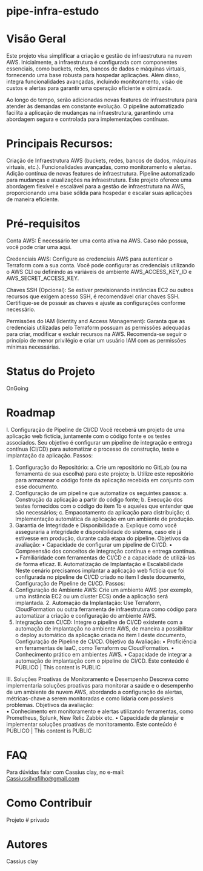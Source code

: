 # pipe-infra-estudo

# Visão Geral
Este projeto visa simplificar a criação e gestão de infraestrutura na nuvem AWS. Inicialmente, a infraestrutura é configurada com componentes essenciais, como buckets, redes, bancos de dados e máquinas virtuais, fornecendo uma base robusta para hospedar aplicações. Além disso, integra funcionalidades avançadas, incluindo monitoramento, visão de custos e alertas para garantir uma operação eficiente e otimizada.

Ao longo do tempo, serão adicionadas novas features de infraestrutura para atender às demandas em constante evolução. O pipeline automatizado facilita a aplicação de mudanças na infraestrutura, garantindo uma abordagem segura e controlada para implementações contínuas.

# Principais Recursos:

Criação de Infraestrutura AWS (buckets, redes, bancos de dados, máquinas virtuais, etc.).
Funcionalidades avançadas, como monitoramento e alertas.
Adição contínua de novas features de infraestrutura.
Pipeline automatizado para mudanças e atualizações na infraestrutura.
Este projeto oferece uma abordagem flexível e escalável para a gestão de infraestrutura na AWS, proporcionando uma base sólida para hospedar e escalar suas aplicações de maneira eficiente.

# Pré-requisitos
Conta AWS:
É necessário ter uma conta ativa na AWS. Caso não possua, você pode criar uma aqui.

Credenciais AWS:
Configure as credenciais AWS para autenticar o Terraform com a sua conta. Você pode configurar as credenciais utilizando o AWS CLI ou definindo as variáveis de ambiente AWS_ACCESS_KEY_ID e AWS_SECRET_ACCESS_KEY.

Chaves SSH (Opcional):
Se estiver provisionando instâncias EC2 ou outros recursos que exigem acesso SSH, é recomendável criar chaves SSH. Certifique-se de possuir as chaves e ajuste as configurações conforme necessário.

Permissões do IAM (Identity and Access Management):
Garanta que as credenciais utilizadas pelo Terraform possuam as permissões adequadas para criar, modificar e excluir recursos na AWS. Recomenda-se seguir o princípio de menor privilégio e criar um usuário IAM com as permissões mínimas necessárias.

# Status do Projeto
OnGoing  

# Roadmap

I. Configuração de Pipeline de CI/CD 
Você receberá um projeto de uma aplicação web fictícia, juntamente com o código fonte e os testes associados. Seu objetivo é configurar um pipeline de integração e entrega contínua (CI/CD) para  automatizar o processo de construção, teste e implantação da aplicação. 
Passos: 
1. Configuração do Repositório: 
a. Crie um repositório no GitLab (ou na ferramenta de sua escolha) para este projeto; 
b. Utilize este repositório para armazenar o código fonte da aplicação recebida em  conjunto com esse documento. 
2. Configuração de um pipeline que automatize os seguintes passos: 
a. Construção da aplicação a partir do código fonte; 
b. Execução dos testes fornecidos com o código do item 1b e aqueles que entender que  são necessários; 
c. Empacotamento da aplicação para distribuição; 
d. Implementação automática da aplicação em um ambiente de produção. 
3. Garantia de Integridade e Disponibilidade 
a. Explique como você asseguraria a integridade e disponibilidade do sistema, caso ele  já estivesse em produção, durante cada etapa do pipeline. 
Objetivos da avaliação: 
• Capacidade de configurar um pipeline de CI/CD. 
• Compreensão dos conceitos de integração contínua e entrega contínua. 
• Familiaridade com ferramentas de CI/CD e a capacidade de utilizá-las de forma eficaz. 
II. Automatização de Implantação e Escalabilidade 
Neste cenário precisamos implantar a aplicação web fictícia que foi configurada no pipeline de  CI/CD criado no item I deste documento, Configuração de Pipeline de CI/CD. 
Passos: 
1. Configuração de Ambiente AWS: Crie um ambiente AWS (por exemplo, uma instância EC2  ou um cluster ECS) onde a aplicação será implantada. 
      2. Automação da Implantação: Use Terraform, CloudFormation ou outra ferramenta de  infraestrutura como código para automatizar a criação e configuração do ambiente AWS. 
3. Integração com CI/CD: Integre o pipeline de CI/CD existente com a automação de  implantação no ambiente AWS, de maneira a possibilitar o deploy automático da aplicação  criada no item I deste documento, Configuração de Pipeline de CI/CD. 
Objetivo da Avaliação: 
• Proficiência em ferramentas de IaaC, como Terraform ou CloudFormation.
• Conhecimento prático em ambientes AWS. 
• Capacidade de integrar a automação de implantação com o pipeline de CI/CD.
Este conteúdo é PÚBLICO | This content is PUBLIC 

III. Soluções Proativas de Monitoramento e Desempenho 
Descreva como implementaria soluções proativas para monitorar a saúde e o desempenho de um  ambiente de nuvem AWS, abordando a configuração de alertas, métricas-chave a serem  monitoradas e como lidaria com possíveis problemas. 
Objetivos da avaliação:  
• Conhecimento em monitoramento e alertas utilizando ferramentas, como Prometheus,  Splunk, New Relic Zabbix etc. 
• Capacidade de planejar e implementar soluções proativas de monitoramento.
Este conteúdo é PÚBLICO | This content is PUBLIC 

# FAQ
Para dúvidas falar com Cassius clay, no e-mail: Cassiussilvafilho@gmail.com

# Como Contribuir
Projeto # privado
# Autores
Cassius clay
